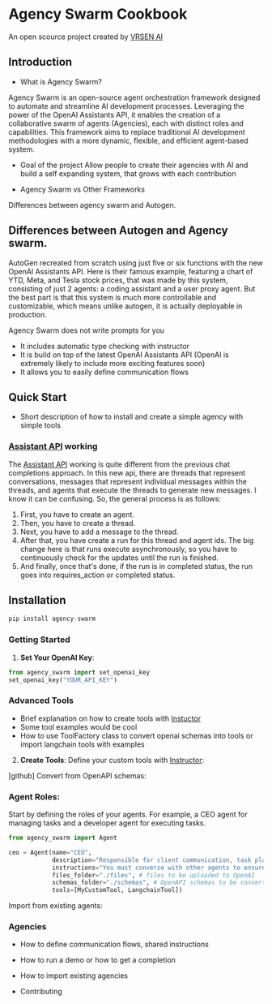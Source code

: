 # Agency Swarm Cookbook

An open scource project created by [VRSEN AI](https://www.vrsen.ai/)


## Introduction

- What is Agency Swarm?

Agency Swarm is an open-source agent orchestration framework designed to automate and streamline AI development processes. Leveraging the power of the OpenAI Assistants API, it enables the creation of a collaborative swarm of agents (Agencies), each with distinct roles and capabilities. This framework aims to replace traditional AI development methodologies with a more dynamic, flexible, and efficient agent-based system.

- Goal of the project
Allow people to create their agencies with AI and build a self expanding system, that grows with each contribution

- Agency Swarm vs Other Frameworks

Differences between agency swarm and Autogen.

## Differences between Autogen and Agency swarm.

AutoGen recreated from scratch using just five or six functions with the new OpenAI Assistants API. Here is their famous example, featuring a chart of YTD, Meta, and Tesla stock prices, that was made by this system, consisting of just 2 agents: a coding assistant and a user proxy agent. But the best part is that this system is much more controllable and customizable, which means unlike autogen, it is actually deployable in production.

Agency Swarm does not write prompts for you
- It includes automatic type checking with instructor
- It is build on top of the latest OpenAI Assistants API (OpenAI is extremely likely to include more exciting features soon)
- It allows you to easily define communication flows

## Quick Start

- Short description of how to install and create a simple agency with simple tools

### [Assistant API](https://platform.openai.com/docs/assistants/overview/agents)  working

The [Assistant API](https://platform.openai.com/docs/assistants/overview/agents) working is quite different from the previous chat completions approach. In this new api, there are threads that represent conversations, messages that represent individual messages within the threads, and agents that execute the threads to generate new messages.
I know it can be confusing. So, the general process is as follows: 

1. First, you have to create an agent. 
2. Then, you have to create a thread. 
3. Next, you have to add a message to the thread. 
4. After that, you have create a run for this thread and agent ids. 
The big change here is that runs execute asynchronously, so you have to continuously check for the updates until the run is finished. 
5. And finally, once that's done, if the run is in completed status, the run goes into requires_action or completed status. 

## Installation

```python
pip install agency-swarm
```

### Getting Started

1. **Set Your OpenAI Key**:

```python
from agency_swarm import set_openai_key
set_openai_key("YOUR_API_KEY")
```

### Advanced Tools

- Brief explanation on how to create tools with [Instuctor](https://github.com/jxnl/instructor)
- Some tool examples would be cool
- How to use ToolFactory class to convert openai schemas into tools or import langchain tools with examples

2. **Create Tools**: Define your custom tools with [Instructor](https://github.com/jxnl/instructor):

[github]
Convert from OpenAPI schemas:

### Agent Roles:

Start by defining the roles of your agents. For example, a CEO agent for managing tasks and a developer agent for executing tasks.

```py 
from agency_swarm import Agent

ceo = Agent(name="CEO",
            description="Responsible for client communication, task planning and management.",
            instructions="You must converse with other agents to ensure complete task execution.", # can be a file like ./instructions.md
            files_folder="./files", # files to be uploaded to OpenAI
            schemas_folder="./schemas", # OpenAPI schemas to be converted into tools
            tools=[MyCustomTool, LangchainTool])
```

Import from existing agents:

### Agencies

- How to define communication flows, shared instructions
- How to run a demo or how to get a completion
- How to import existing agencies

- Contributing

